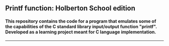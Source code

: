 ## Printf function: Holberton School edition
#### This repository contains the code for a program that emulates some of the capabilities of the C standard library input/output function "printf". Developed as a learning project meant for C language implementation.
-------------------------------------------------------------------------------------------------------------
